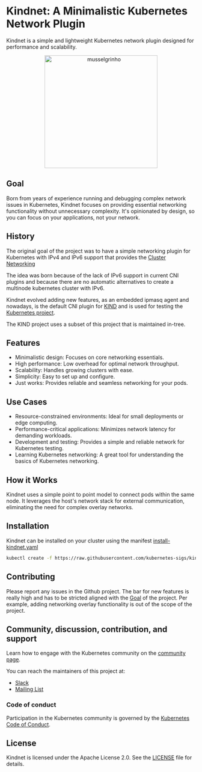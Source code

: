 # Kindnet: A Minimalistic Kubernetes Network Plugin

Kindnet is a simple and lightweight Kubernetes network plugin designed for performance and scalability.

<p align="center"><img alt="musselgrinho" src="./musselgrinho.png" width="300px" /></p>

## Goal

Born from years of experience running and debugging complex network issues in Kubernetes, Kindnet focuses on providing essential networking functionality without unnecessary complexity. It's opinionated by design, so you can focus on your applications, not your network.

## History

The original goal of the project was to have a simple networking plugin for Kubernetes with
IPv4 and IPv6 support that provides the [Cluster
Networking](https://kubernetes.io/docs/concepts/cluster-administration/networking/)

The idea was born because of the lack of IPv6 support in current CNI plugins
and because there are no automatic alternatives to create a multinode kubernetes
cluster with IPv6.

Kindnet evolved adding new features, as an embedded ipmasq agent and nowadays, 
is the default CNI plugin for [KIND](https://github.com/kubernetes-sigs/kind)
and is used for testing the [Kubernetes project](https://github.com/kubernetes/kubernetes).

The KIND project uses a subset of this project that is maintained in-tree.

## Features

* Minimalistic design: Focuses on core networking essentials.
* High performance: Low overhead for optimal network throughput.
* Scalability: Handles growing clusters with ease.
* Simplicity: Easy to set up and configure.
* Just works: Provides reliable and seamless networking for your pods.

## Use Cases

* Resource-constrained environments: Ideal for small deployments or edge computing.
* Performance-critical applications: Minimizes network latency for demanding workloads.
* Development and testing: Provides a simple and reliable network for Kubernetes testing.
* Learning Kubernetes networking: A great tool for understanding the basics of Kubernetes networking.

## How it Works

Kindnet uses a simple point to point model to connect pods within the same node. It leverages the host's network stack for external communication, eliminating the need for complex overlay networks.

## Installation

Kindnet can be installed on your cluster using the manifest [install-kindnet.yaml](install-kindnet.yaml)

```sh
kubectl create -f https://raw.githubusercontent.com/kubernetes-sigs/kindnet/refs/heads/main/install-kindnet.yaml
```

## Contributing
 
Please report any issues in the Github project.
The bar for new features is really high and has to be stricted aligned with the [Goal](#goal) of the project.
Per example, adding networking overlay functionality is out of the scope of the project.

## Community, discussion, contribution, and support

Learn how to engage with the Kubernetes community on the [community page](http://kubernetes.io/community/).

You can reach the maintainers of this project at:

- [Slack](https://slack.k8s.io/)
- [Mailing List](https://groups.google.com/a/kubernetes.io/g/dev)

### Code of conduct

Participation in the Kubernetes community is governed by the [Kubernetes Code of Conduct](code-of-conduct.md).

[owners]: https://git.k8s.io/community/contributors/guide/owners.md
[Creative Commons 4.0]: https://git.k8s.io/website/LICENSE

## License

Kindnet is licensed under the Apache License 2.0. See the [LICENSE](./LICENSE) file for details.
